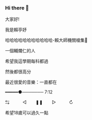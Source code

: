 ### Hi there 👋
大家好!





我是賴亭妤





哈哈哈哈哈哈哈哈哈哈哈-賴大師機關槍集🔫




一個輔爛仁的人




希望我這學期每科都過




然後都很高分



最近很愛的音樂：一直都在




━━━━━●─────── 7:12



⇆ ㅤㅤㅤ◁ ㅤㅤ❚❚ ㅤㅤ▷ ㅤㅤㅤ↻



希望18歲可以過久一點
<!--
**arrrrr0712/arrrrr0712** is a ✨ _special_ ✨ repository because its `README.md` (this file) appears on your GitHub profile.

Here are some ideas to get you started:

- 🔭 I’m currently working on ...fju
- 🌱 I’m currently learning ...statistics
- 👯 I’m looking to collaborate on ...
- 🤔 I’m looking for help with ...
- 💬 Ask me about ...anything
- 📫 How to reach me: ...email
- 😄 Pronouns: ...lai
- ⚡ Fun fact: ...hahahahaha
-->
